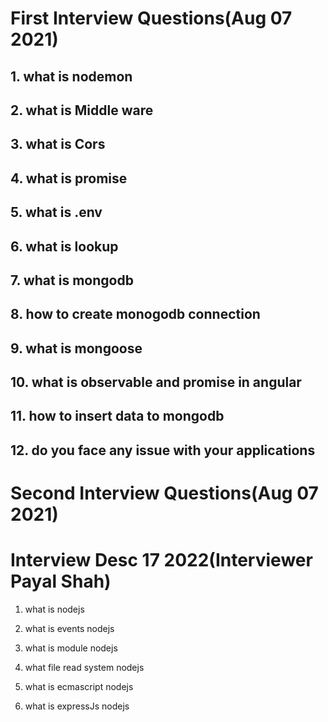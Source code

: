 # First Interview Questions(Aug 07 2021)

## 1. what is nodemon

## 2. what is Middle ware

## 3. what is Cors

## 4. what is promise

## 5. what is .env

## 6. what is lookup

## 7. what is mongodb

## 8. how to create monogodb connection

## 9. what is mongoose

## 10. what is observable and promise in angular

## 11. how to insert data to mongodb

## 12. do you face any issue with your applications


# Second Interview Questions(Aug 07 2021)

# Interview Desc 17 2022(Interviewer Payal Shah)

1. what is nodejs

2. what is events nodejs

3. what is module nodejs

4. what file read system nodejs

5. what is ecmascript nodejs

6. what is expressJs nodejs

